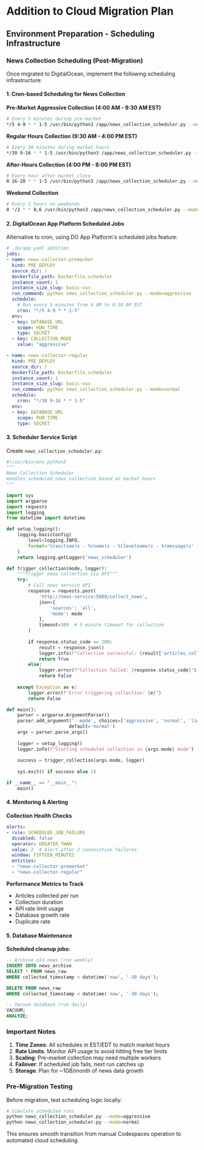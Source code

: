 # Addition to Cloud Migration Plan

## Environment Preparation - Scheduling Infrastructure

### News Collection Scheduling (Post-Migration)

Once migrated to DigitalOcean, implement the following scheduling infrastructure:

#### 1. Cron-based Scheduling for News Collection

**Pre-Market Aggressive Collection (4:00 AM - 9:30 AM EST)**
```bash
# Every 5 minutes during pre-market
*/5 4-9 * * 1-5 /usr/bin/python3 /app/news_collection_scheduler.py --mode=aggressive
```

**Regular Hours Collection (9:30 AM - 4:00 PM EST)**
```bash
# Every 30 minutes during market hours
*/30 9-16 * * 1-5 /usr/bin/python3 /app/news_collection_scheduler.py --mode=normal
```

**After-Hours Collection (4:00 PM - 8:00 PM EST)**
```bash
# Every hour after market close
0 16-20 * * 1-5 /usr/bin/python3 /app/news_collection_scheduler.py --mode=light
```

**Weekend Collection**
```bash
# Every 2 hours on weekends
0 */2 * * 0,6 /usr/bin/python3 /app/news_collection_scheduler.py --mode=weekend
```

#### 2. DigitalOcean App Platform Scheduled Jobs

Alternative to cron, using DO App Platform's scheduled jobs feature:

```yaml
# .do/app.yaml addition
jobs:
- name: news-collector-premarket
  kind: PRE_DEPLOY
  source_dir: /
  dockerfile_path: Dockerfile.scheduler
  instance_count: 1
  instance_size_slug: basic-xxs
  run_command: python news_collection_scheduler.py --mode=aggressive
  schedule:
    # Run every 5 minutes from 4 AM to 9:30 AM EST
    cron: "*/5 4-9 * * 1-5"
  env:
  - key: DATABASE_URL
    scope: RUN_TIME
    type: SECRET
  - key: COLLECTION_MODE
    value: "aggressive"

- name: news-collector-regular
  kind: PRE_DEPLOY
  source_dir: /
  dockerfile_path: Dockerfile.scheduler
  instance_count: 1
  instance_size_slug: basic-xxs
  run_command: python news_collection_scheduler.py --mode=normal
  schedule:
    cron: "*/30 9-16 * * 1-5"
  env:
  - key: DATABASE_URL
    scope: RUN_TIME
    type: SECRET
```

#### 3. Scheduler Service Script

Create `news_collection_scheduler.py`:

```python
#!/usr/bin/env python3
"""
News Collection Scheduler
Handles scheduled news collection based on market hours
"""

import sys
import argparse
import requests
import logging
from datetime import datetime

def setup_logging():
    logging.basicConfig(
        level=logging.INFO,
        format='%(asctime)s - %(name)s - %(levelname)s - %(message)s'
    )
    return logging.getLogger('news_scheduler')

def trigger_collection(mode, logger):
    """Trigger news collection via API"""
    try:
        # Call news service API
        response = requests.post(
            'http://news-service:5008/collect_news',
            json={
                'sources': 'all',
                'mode': mode
            },
            timeout=300  # 5 minute timeout for collection
        )
        
        if response.status_code == 200:
            result = response.json()
            logger.info(f"Collection successful: {result['articles_collected']} articles")
            return True
        else:
            logger.error(f"Collection failed: {response.status_code}")
            return False
            
    except Exception as e:
        logger.error(f"Error triggering collection: {e}")
        return False

def main():
    parser = argparse.ArgumentParser()
    parser.add_argument('--mode', choices=['aggressive', 'normal', 'light', 'weekend'], 
                       default='normal')
    args = parser.parse_args()
    
    logger = setup_logging()
    logger.info(f"Starting scheduled collection in {args.mode} mode")
    
    success = trigger_collection(args.mode, logger)
    
    sys.exit(0 if success else 1)

if __name__ == "__main__":
    main()
```

#### 4. Monitoring & Alerting

**Collection Health Checks**
```yaml
alerts:
- rule: SCHEDULED_JOB_FAILURE
  disabled: false
  operator: GREATER_THAN
  value: 2  # Alert after 2 consecutive failures
  window: FIFTEEN_MINUTES
  entities:
  - "news-collector-premarket"
  - "news-collector-regular"
```

**Performance Metrics to Track**
- Articles collected per run
- Collection duration
- API rate limit usage
- Database growth rate
- Duplicate rate

#### 5. Database Maintenance

**Scheduled cleanup jobs:**
```sql
-- Archive old news (run weekly)
INSERT INTO news_archive 
SELECT * FROM news_raw 
WHERE collected_timestamp < datetime('now', '-30 days');

DELETE FROM news_raw 
WHERE collected_timestamp < datetime('now', '-30 days');

-- Vacuum database (run daily)
VACUUM;
ANALYZE;
```

### Important Notes

1. **Time Zones**: All schedules in EST/EDT to match market hours
2. **Rate Limits**: Monitor API usage to avoid hitting free tier limits
3. **Scaling**: Pre-market collection may need multiple workers
4. **Failover**: If scheduled job fails, next run catches up
5. **Storage**: Plan for ~1GB/month of news data growth

### Pre-Migration Testing

Before migration, test scheduling logic locally:
```bash
# Simulate scheduled runs
python news_collection_scheduler.py --mode=aggressive
python news_collection_scheduler.py --mode=normal
```

This ensures smooth transition from manual Codespaces operation to automated cloud scheduling.